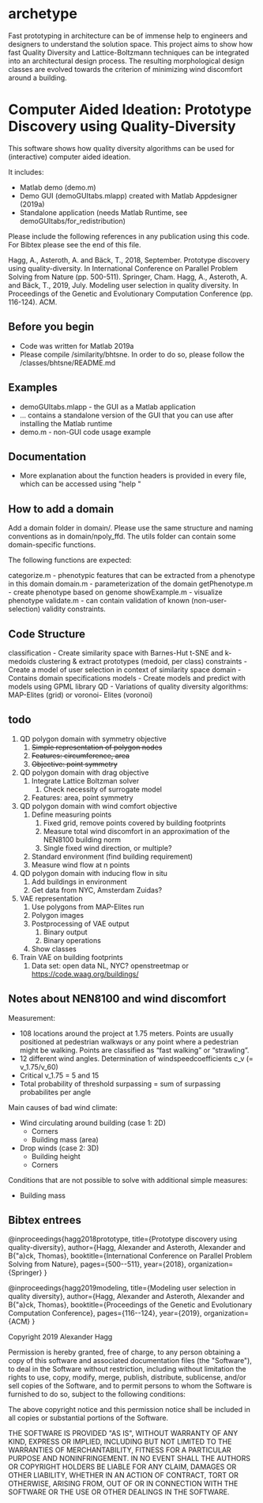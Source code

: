 # archetype

Fast prototyping in architecture can be of immense help to engineers and designers to understand the solution space. This project aims to show how fast Quality Diversity and Lattice-Boltzmann techniques can be integrated into an architectural design process. The resulting morphological design classes are evolved towards the criterion of minimizing wind discomfort around a building.

# Computer Aided Ideation: Prototype Discovery using Quality-Diversity

This software shows how quality diversity algorithms can be used for (interactive) computer aided ideation. 

It includes: 
- Matlab demo (demo.m)
- Demo GUI (demoGUItabs.mlapp) created with Matlab Appdesigner (2019a)
- Standalone application (needs Matlab Runtime, see demoGUItabs/for_redistribution)

Please include the following references in any publication using this code. For Bibtex please see the end of this file.

Hagg, A., Asteroth, A. and Bäck, T., 2018, September. Prototype discovery using quality-diversity. In International Conference on Parallel Problem Solving from Nature (pp. 500-511). Springer, Cham.
Hagg, A., Asteroth, A. and Bäck, T., 2019, July. Modeling user selection in quality diversity. In Proceedings of the Genetic and Evolutionary Computation Conference (pp. 116-124). ACM.


## Before you begin
- Code was written for Matlab 2019a
- Please compile /similarity/bhtsne. In order to do so, please follow the /classes/bhtsne/README.md


## Examples
- demoGUItabs.mlapp     -   the GUI as a Matlab application
- ... contains a standalone version of the GUI that you can use after installing the Matlab runtime
- demo.m                -   non-GUI code usage example


## Documentation
- More explanation about the function headers is provided in every file, which can be accessed using "help <functionname>"


## How to add a domain
Add a domain folder in domain/. Please use the same structure and naming conventions as in domain/npoly_ffd. The utils folder can contain some domain-specific functions. 

The following functions are expected:

categorize.m        -   phenotypic features that can be extracted from a phenotype in this domain
domain.m            -   parameterization of the domain
getPhenotype.m      -   create phenotype based on genome
showExample.m       -   visualize phenotype
validate.m          -   can contain validation of known (non-user-selection) validity constraints. 

## Code Structure
classification	    - 	Create similarity space with Barnes-Hut t-SNE and k-medoids clustering
			& extract prototypes (medoid, per class)
constraints	    - 	Create a model of user selection in context of similarity space
domain		    - 	Contains domain specifications
models		    - 	Create models and predict with models using GPML library
QD		    - 	Variations of quality diversity algorithms: MAP-Elites (grid) or voronoi-
 			Elites (voronoi)


## todo

1. QD polygon domain with symmetry objective
    1. ~~Simple representation of polygon nodes~~
    2. ~~Features: circumference, area~~
    3. ~~Objective: point symmetry~~
2. QD polygon domain with drag objective
    1. Integrate Lattice Boltzman solver
        1. Check necessity of surrogate model
    2. Features: area, point symmetry
3. QD polygon domain with wind comfort objective
    1. Define measuring points
        1. Fixed grid, remove points covered by building footprints
        2. Measure total wind discomfort in an approximation of the NEN8100 building norm
        3. Single fixed wind direction, or multiple?
    2. Standard environment (find building requirement)
    3. Measure wind flow at n points
4. QD polygon domain with inducing flow in situ
    1. Add buildings in environment
    2. Get data from NYC, Amsterdam Zuidas?
5. VAE representation 
    1. Use polygons from MAP-Elites run
    2. Polygon images
    3. Postprocessing of VAE output
        1. Binary output
        2. Binary operations
    4. Show classes
6. Train VAE on building footprints
    1. Data set: open data NL, NYC? openstreetmap or https://code.waag.org/buildings/


## Notes about NEN8100 and wind discomfort

Measurement: 
- 108 locations around the project at 1.75 meters. Points are usually positioned at pedestrian walkways or any point where a pedestrian might be walking. Points are classified as “fast walking” or “strawling”.
- 12 different wind angles. Determination of windspeedcoefficients c_v (= v_1.75/v_60)
- Critical v_1.75 = 5 and 15
- Total probability of threshold surpassing = sum of surpassing probabilites per angle

Main causes of bad wind climate:
- Wind circulating around building (case 1: 2D)
  - Corners
  - Building mass (area)
- Drop winds (case 2: 3D)
  - Building height
  - Corners

Conditions that are not possible to solve with additional simple measures:
- Building mass

## Bibtex entrees
@inproceedings{hagg2018prototype,
  title={Prototype discovery using quality-diversity},
  author={Hagg, Alexander and Asteroth, Alexander and B{\"a}ck, Thomas},
  booktitle={International Conference on Parallel Problem Solving from Nature},
  pages={500--511},
  year={2018},
  organization={Springer}
}

@inproceedings{hagg2019modeling,
  title={Modeling user selection in quality diversity},
  author={Hagg, Alexander and Asteroth, Alexander and B{\"a}ck, Thomas},
  booktitle={Proceedings of the Genetic and Evolutionary Computation Conference},
  pages={116--124},
  year={2019},
  organization={ACM}
}


Copyright 2019 Alexander Hagg

Permission is hereby granted, free of charge, to any person obtaining a copy of this software and associated documentation files (the "Software"), to deal in the Software without restriction, including without limitation the rights to use, copy, modify, merge, publish, distribute, sublicense, and/or sell copies of the Software, and to permit persons to whom the Software is furnished to do so, subject to the following conditions:

The above copyright notice and this permission notice shall be included in all copies or substantial portions of the Software.

THE SOFTWARE IS PROVIDED "AS IS", WITHOUT WARRANTY OF ANY KIND, EXPRESS OR IMPLIED, INCLUDING BUT NOT LIMITED TO THE WARRANTIES OF MERCHANTABILITY, FITNESS FOR A PARTICULAR PURPOSE AND NONINFRINGEMENT. IN NO EVENT SHALL THE AUTHORS OR COPYRIGHT HOLDERS BE LIABLE FOR ANY CLAIM, DAMAGES OR OTHER LIABILITY, WHETHER IN AN ACTION OF CONTRACT, TORT OR OTHERWISE, ARISING FROM, OUT OF OR IN CONNECTION WITH THE SOFTWARE OR THE USE OR OTHER DEALINGS IN THE SOFTWARE.
